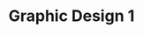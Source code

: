 ---
#preview
title: Graphic Design 1
image: https://cdn.dribbble.com/users/9684942/screenshots/17158573/media/49bceb7a22ce708afa3973e2669fa907.jpg?resize=1600x1200&vertical=center
category: Graphic Design
category_slug: graphic-design
#portfolio image size for masonry layout: horizontal, vertical, square
masonrySize: vertical

#full details
description:
    title: Description
    content: "
      <p>Perferendis modi tempora, minus facere! Animi ipsam explicabo beatae soluta qui repellat minus perspiciatis placeat doloribus praesentium laborum debitis error sed ex nisi, ipsum ad obcaecati assumenda ut recusandae. Vero, voluptate, magni unde accusantium vel ducimus expedita!</p>
    "
    button:
      label: Read More
      link: https://www.behance.net/gallery/83236527/VIE

details:
  title: Info Project
  items:
    - label: Order Date
      value: 24.01.2024

    - label: Final Date
      value: 12.02.2024

    - label: Status
      value: Completed

    - label: Client
      value: Envato Market

    - label: Location
      value: Ukraine, Lviv

gallery:
  title: Result
  items:
  - image: /img/works/thumbnail/1.jpg
    masonrySize: horizontal
    alt: image

  - image: /img/works/thumbnail/2.jpg
    masonrySize: vertical
    alt: image

  - image: /img/works/thumbnail/3.jpg
    masonrySize: horizontal
    alt: image

---